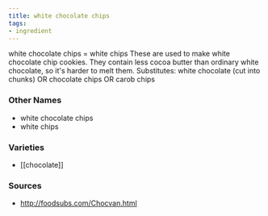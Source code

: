 ```yaml
---
title: white chocolate chips
tags:
- ingredient
---
```

white chocolate chips = white chips These are used to make white chocolate chip cookies. They contain less cocoa butter than ordinary white chocolate, so it's harder to melt them. Substitutes: white chocolate (cut into chunks) OR chocolate chips OR carob chips

### Other Names

* white chocolate chips
* white chips

### Varieties

* [[chocolate]]

### Sources
* http://foodsubs.com/Chocvan.html
